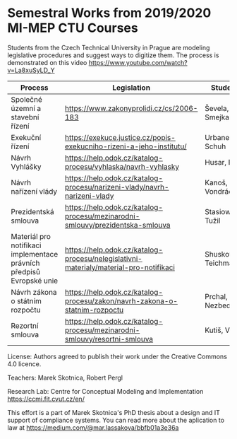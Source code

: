 # Semestral Works from 2019/2020 MI-MEP CTU Courses

Students from the Czech Technical University in Prague are modeling legislative procedures and suggest ways to digitize them. The process is demonstrated on this video https://www.youtube.com/watch?v=La8xuSyLD_Y 

| Process  | Legislation | Students |
| ------------- | ------------- | ------------- |
| Společné územní a stavební řízení  | https://www.zakonyprolidi.cz/cs/2006-183  | Ševela, Smejkal  |
| Exekuční řízení  | https://exekuce.justice.cz/popis-exekucniho-rizeni-a-jeho-institutu/  | Urbanek, Schuh  |
| Návrh Vyhlášky  | https://help.odok.cz/katalog-procesu/vyhlaska/navrh-vyhlasky  | Husar, Fara  |
| Návrh nařízení vlády  | https://help.odok.cz/katalog-procesu/narizeni-vlady/navrh-narizeni-vlady  | Kanoš, Vondráčková  |
| Prezidentská smlouva  | https://help.odok.cz/katalog-procesu/mezinarodni-smlouvy/prezidentska-smlouva | Stasiowski, Tužil  |
| Materiál pro notifikaci implementace právních předpisů Evropské unie | https://help.odok.cz/katalog-procesu/nelegislativni-materialy/material-pro-notifikaci | Shuskova, Teichmann  |
| Návrh zákona o státním rozpočtu  | https://help.odok.cz/katalog-procesu/zakon/navrh-zakona-o-statnim-rozpoctu | Prchal, Nezbeda |
| Rezortní smlouva | https://help.odok.cz/katalog-procesu/mezinarodni-smlouvy/resortni-smlouva | Kutiš, Vlk |

License: Authors agreed to publish their work under the Creative Commons 4.0 licence.  

Teachers: Marek Skotnica, Robert Pergl 

Research Lab: Centre for Conceptual Modeling and Implementation https://ccmi.fit.cvut.cz/en/

This effort is a part of Marek Skotnica's PhD thesis about a design and IT support of compliance systems. You can read more about the aplication to law at https://medium.com/@mar.lassakova/bbfb01a3e36a 
